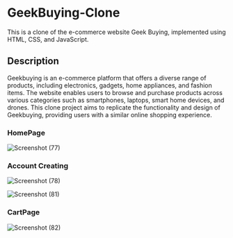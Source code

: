 # GeekBuying-Clone
This is a clone of the e-commerce website Geek Buying, implemented using HTML, CSS, and JavaScript.

## Description
Geekbuying is an e-commerce platform that offers a diverse range of products, including electronics, gadgets, home appliances, and fashion items. The website enables users to browse and purchase products across various categories such as smartphones, laptops, smart home devices, and drones. This clone project aims to replicate the functionality and design of Geekbuying, providing users with a similar online shopping experience.

### HomePage
![Screenshot (77)](https://github.com/Yashwanth023/Geekbuying-clone/assets/143989092/ffc44787-fdfa-4287-ac8c-e5653e59b8f4)

###  Account Creating
![Screenshot (78)](https://github.com/Yashwanth023/Geekbuying-clone/assets/143989092/40451a6e-2276-493f-98d4-ba8097bc3573)

![Screenshot (81)](https://github.com/Yashwanth023/Geekbuying-clone/assets/143989092/44d28487-8f63-4d35-a16b-3e96feac15d3)

### CartPage
![Screenshot (82)](https://github.com/Yashwanth023/Geekbuying-clone/assets/143989092/96f09da9-1159-4a0e-8928-09f963903b57)
